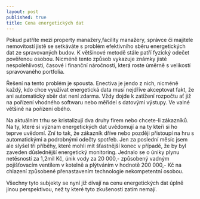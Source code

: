 ```yaml
---
layout: post
published: true
title: Cena energetických dat
---
```


Pokud patříte mezi property manažery,facility manažery, správce či majitele nemovitostí jistě se setkáváte s problém efektivního sběru energetických dat ze spravovaných budov. K většinové metodě stále patří fyzický odečet pověřenou osobou. Nicméně tento způsob vykazuje známky jisté nespolehlivosti, časové i finanční náročnosti, která roste úměrně s velikostí spravovaného portfolia.

Řešení na tento problém je spousta. Enectiva je jendo z nich, nicméně každý, kdo chce využívat energetická data musí nejdříve akceptovat fakt, že ani automatický sběr dat není zdarma. Vždy dojde k zatížení rozpočtu ať již na pořízení vhodného softwaru nebo měřidel s datovými výstupy. Ve valné většině na pořízení obého.

Na aktuálním trhu se kristalizují dva druhy firem nebo chcete-li zákazníků. Na ty, které si význam energetických dat uvědomují a na ty kteří si ho teprve uvědomí. Zní to tak, že zákazník dříve nebo později přistoupí na hru s automatickými a podrobnými odečty spotřeb. Jen za poslední měsíc jsem ale slyšel tři příběhy, které mohli mít šťastnější konec v případě, že by byl zaveden důslednější energetický monitoring. Jednalo se o úniky plynu netěsností za 1,2mil Kč, únik vody za 20 000,- způsobený vadným pojišťovacím ventilem v kotelně a plýtváním v hodnotě  200 000,- Kč na chlazení způsobené přenastavením technologie nekompetentní osobou.

Všechny tyto subjekty se nyní již dívají na cenu energetických dat úplně jinou perspektivou, než ty které tyto zkušenosti zatím nemají.